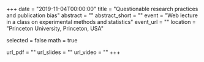 +++
date = "2019-11-04T00:00:00"
title = "Questionable research practices and publication bias"
abstract = ""
abstract_short = ""
event = "Web lecture in a class on experimental methods and statistics"
event_url = ""
location = "Princeton University, Princeton, USA"

selected = false
math = true

url_pdf = ""
url_slides = ""
url_video = ""
+++